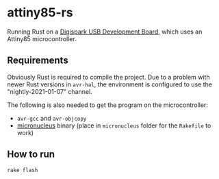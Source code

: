 # attiny85-rs

Running Rust on a [Digispark USB Development Board](http://digistump.com/products/1), which uses an Attiny85 microcontroller.

## Requirements

Obviously Rust is required to compile the project. Due to a problem with newer Rust versions in `avr-hal`, the environment is configured to use the "nightly-2021-01-07" channel.

The following is also needed to get the program on the microcontroller:

- `avr-gcc` and `avr-objcopy`
- [micronucleus](https://github.com/micronucleus/micronucleus) binary (place in `micronucleus` folder for the `Rakefile` to work)

## How to run

```sh
rake flash
```
